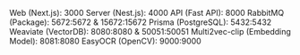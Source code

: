 Web (Next.js): 3000
Server (Nest.js): 4000
API (Fast API): 8000
RabbitMQ (Package): 5672:5672 & 15672:15672
Prisma (PostgreSQL): 5432:5432
Weaviate (VectorDB): 8080:8080 & 50051:50051
Multi2vec-clip (Embedding Model): 8081:8080
EasyOCR (OpenCV): 9000:9000